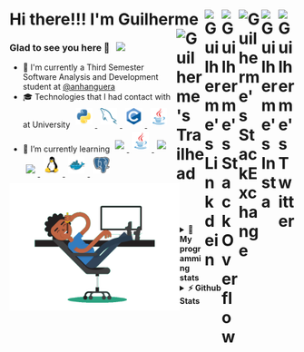 <div align='left'><h1> Hi there!!! I'm Guilherme
<a href="https://twitter.com/iamgrodrigues" target="_blank" rel="nofollow">
    <img align="right" alt="Guilherme's Twitter" width="30px" src="https://www.vectorlogo.zone/logos/twitter/twitter-icon.svg" />
</a>
<a href="https://www.instagram.com/iamgrodrigues" target="_blank" rel="nofollow">
    <img align="right" alt="Guilherme's Insta" width="30px" src="https://www.vectorlogo.zone/logos/instagram/instagram-icon.svg" />
</a>
<a href="https://salesforce.stackexchange.com/users/93793/iamgrodrigues" target="_blank" rel="nofollow">
    <img align="right" alt="Guilherme's StackExchange" width="40px" src="https://cdn.sstatic.net/Sites/salesforce/Img/apple-touch-icon@2.png?v=2b5099539758" />
</a>
<a href="https://stackoverflow.com/users/14347023/iamgrodrigues" target="_blank" rel="nofollow">
    <img align="right" alt="Guilherme's StackOverflow" width="30px" src="https://www.vectorlogo.zone/logos/stackoverflow/stackoverflow-icon.svg" />
</a>
<a href="https://www.linkedin.com/in/iamgrodrigues" target="_blank" rel="nofollow">
    <img align="right" alt="Guilherme's Linkdein" width="30px" src="https://www.vectorlogo.zone/logos/linkedin/linkedin-icon.svg" />
</a>
<a href="https://trailblazer.me/id/iamgrodrigues" target="_blank" rel="nofollow">
    <img align="right" alt="Guilherme's Trailhead" width="50px" src="https://trailhead.salesforce.com/assets/trailhead-logo-5d3354441b4d8b97f21075b65e2aea266780d45943bbb36796ac25dc7cf4adc9.svg" />
</a>
</h1>
</div>

<img src='https://github.com/iamgrodrigues/iamgrodrigues/blob/master/Assets/dev.gif' width="300px" align='left'>

### Glad to see you here 👋 &nbsp; ![](https://visitor-badge.glitch.me/badge?page_id=iamgrodrigues.iamgrodrigues&style=flat-square&color=0088cc)
- :school: I'm currently a Third Semester Software Analysis and Development student at <a href="https://www.anhanguera.com/">@anhanguera </a>
- 🎓 Technologies that I had contact with at University
	<a href="https://www.python.org/" target="_blank" rel="nofollow">
	   <img width="30px" style="padding:5px" src="https://raw.githubusercontent.com/devicons/devicon/master/icons/python/python-original.svg"/>
	</a>
	<a href="https://www.mysql.com/" target="_blank" rel="nofollow">
	   <img width="30px" style="padding:5px" src="https://raw.githubusercontent.com/devicons/devicon/master/icons/mysql/mysql-original.svg"/>
	</a>
	<a href="https://en.wikipedia.org/wiki/C_(programming_language)#:~:text=C%20(%2Fsi%CB%90%2F%2C,efficiently%20to%20typical%20machine%20instructions." target="_blank" rel="nofollow">
	   <img width="30px" style="padding:5px" src="https://raw.githubusercontent.com/devicons/devicon/master/icons/c/c-original.svg"/>
	</a>
	<a href="https://www.java.com/" target="_blank" rel="nofollow">
	   <img width="30px" style="padding:5px" src="https://raw.githubusercontent.com/devicons/devicon/master/icons/java/java-original.svg"/>
	</a>
- 🌱 I’m currently learning 
	<a href="https://www.salesforce.com/company/about-us/" target="_blank" rel="nofollow">
	   <img width="30px" style="padding:5px" src="https://www.salesforce.com/content/dam/sfdc-docs/www/logos/logo-salesforce.svg"/>
	</a>
	<a href="https://www.java.com/" target="_blank" rel="nofollow">
	   <img width="30px" style="padding:5px" src="https://raw.githubusercontent.com/devicons/devicon/master/icons/java/java-original.svg"/>
	</a>
	<a href="https://spring.io/" target="_blank" rel="nofollow">
	   <img width="30px" style="padding:5px" src="https://www.vectorlogo.zone/logos/springio/springio-icon.svg"/>
	</a>
	<a href="https://angularjs.org/" target="_blank" rel="nofollow">
	   <img width="30px" style="padding:5px" src="https://www.vectorlogo.zone/logos/angular/angular-icon.svg"/>
	</a>
	<a href="https://en.wikipedia.org/wiki/Linux" target="_blank" rel="nofollow">
	   <img width="30px" style="padding:5px" src="https://raw.githubusercontent.com/devicons/devicon/master/icons/linux/linux-original.svg"/>
	</a>
	<a href="https://www.docker.com/" target="_blank" rel="nofollow">
	   <img width="30px" style="padding:5px" src="https://raw.githubusercontent.com/devicons/devicon/master/icons/docker/docker-original.svg"/>
	</a>
	<a href="https://www.postgresql.org/" target="_blank" rel="nofollow">
	    <img width="30px" style="padding:5px" src="https://raw.githubusercontent.com/devicons/devicon/master/icons/postgresql/postgresql-original.svg"/>
	</a>

<br />
<br />
<br />
<br />

<details> 
 <summary>🤖 <b>My programming stats</b></summary>
<br>
  
<!--START_SECTION:waka-->
![Lines of code](https://img.shields.io/badge/From%20Hello%20World%20I%27ve%20Written-49776%20lines%20of%20code-blue)

**🐱 My Github Data** 

> 🏆 223 Contributions in the Year 2021
 > 
> 📦 20.9 kB Used in Github's Storage 
 > 
> 💼 Opted to Hire
 > 
> 📜 17 Public Repositories 
 > 
> 🔑 0 Private Repositories  
 > 
**I'm an Early 🐤** 

```text
🌞 Morning    75 commits     █████░░░░░░░░░░░░░░░░░░░░   22.19% 
🌆 Daytime    108 commits    ████████░░░░░░░░░░░░░░░░░   31.95% 
🌃 Evening    97 commits     ███████░░░░░░░░░░░░░░░░░░   28.7% 
🌙 Night      58 commits     ████░░░░░░░░░░░░░░░░░░░░░   17.16%

```
📅 **I'm Most Productive on Friday** 

```text
Monday       34 commits     ██░░░░░░░░░░░░░░░░░░░░░░░   10.06% 
Tuesday      50 commits     ███░░░░░░░░░░░░░░░░░░░░░░   14.79% 
Wednesday    67 commits     █████░░░░░░░░░░░░░░░░░░░░   19.82% 
Thursday     56 commits     ████░░░░░░░░░░░░░░░░░░░░░   16.57% 
Friday       87 commits     ██████░░░░░░░░░░░░░░░░░░░   25.74% 
Saturday     24 commits     █░░░░░░░░░░░░░░░░░░░░░░░░   7.1% 
Sunday       20 commits     █░░░░░░░░░░░░░░░░░░░░░░░░   5.92%

```


📊 **This Week I Spent My Time On** 

```text
⌚︎ Time Zone: America/Sao_Paulo

💬 Programming Languages: 
Apex                     7 hrs 9 mins        ██████████████░░░░░░░░░░░   57.25% 
XML                      1 hr 31 mins        ███░░░░░░░░░░░░░░░░░░░░░░   12.2% 
sh                       1 hr 25 mins        ██░░░░░░░░░░░░░░░░░░░░░░░   11.35% 
JavaScript               1 hr                ██░░░░░░░░░░░░░░░░░░░░░░░   8.12% 
Aura                     28 mins             █░░░░░░░░░░░░░░░░░░░░░░░░   3.87%

🔥 Editors: 
VS Code                  10 hrs 45 mins      █████████████████████░░░░   86.13% 
Zsh                      1 hr 43 mins        ███░░░░░░░░░░░░░░░░░░░░░░   13.87%

🐱‍💻 Projects: 
maintdev-dx              7 hrs 50 mins       ███████████████░░░░░░░░░░   62.72% 
lwc-recipes              2 hrs 36 mins       █████░░░░░░░░░░░░░░░░░░░░   20.93% 
Terminal                 50 mins             █░░░░░░░░░░░░░░░░░░░░░░░░   6.74% 
dx-k2ksocialforce        31 mins             █░░░░░░░░░░░░░░░░░░░░░░░░   4.17% 
Unknown Project          24 mins             ░░░░░░░░░░░░░░░░░░░░░░░░░   3.27%

💻 Operating System: 
Mac                      12 hrs 29 mins      █████████████████████████   100.0%

```

**I Mostly Code in Java** 

```text
Java                     8 repos             █████████████░░░░░░░░░░░░   53.33% 
JavaScript               2 repos             ███░░░░░░░░░░░░░░░░░░░░░░   13.33% 
TypeScript               2 repos             ███░░░░░░░░░░░░░░░░░░░░░░   13.33% 
CSS                      1 repo              █░░░░░░░░░░░░░░░░░░░░░░░░   6.67% 
Python                   1 repo              █░░░░░░░░░░░░░░░░░░░░░░░░   6.67%

```



 Last Updated on 01/09/2021
<!--END_SECTION:waka-->

</details>

<details>	
  <summary><b>⚡ Github Stats</b></summary>

<div>
	<img height="180em" src="https://github-readme-stats.vercel.app/api?username=iamgrodrigues&show_icons=true&hide_border=true&theme=gotham" />
	<img height="180em" src="https://github-readme-stats.vercel.app/api/top-langs/?username=iamgrodrigues&&show_icons=true&hide_border=true&layout=compact&langs_count=8&theme=gotham"/>
</div>
</details>

